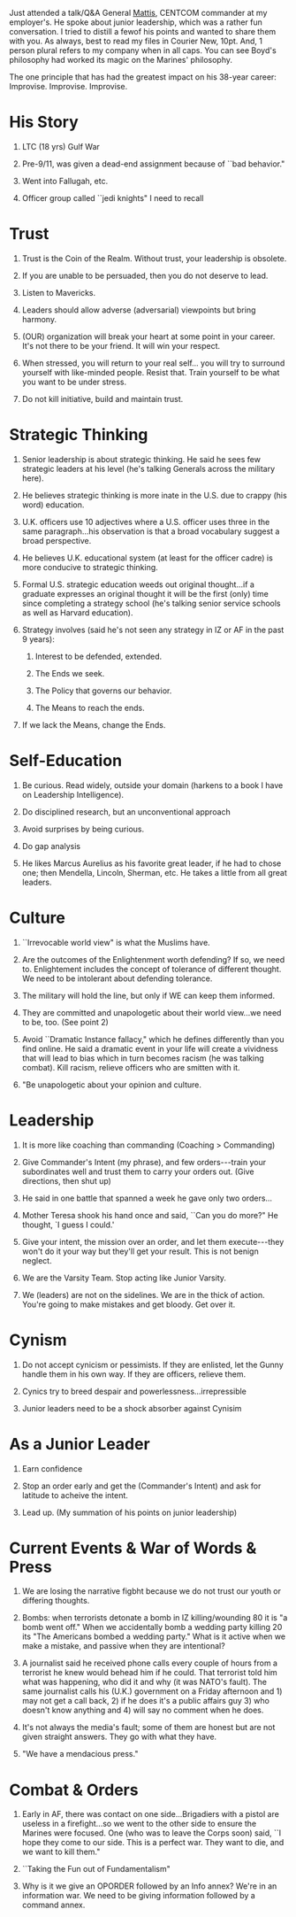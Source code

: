 Just attended a talk/Q&A General [Mattis], CENTCOM commander at my employer's. He spoke about junior leadership, which was a rather fun conversation. I tried to distill a fewof his points and wanted to share them with you. As always, best to read my files in Courier New, 10pt. And, 1 person plural refers to my company when in all caps. You can see Boyd's philosophy had worked its magic on the Marines' philosophy.

The one principle that has had the greatest impact on his 38-year career: Improvise. Improvise. Improvise.



His Story
========



1. LTC (18 yrs) Gulf War

2. Pre-9/11, was given a dead-end assignment because of ``bad behavior."

3. Went into Fallugah, etc.

4. Officer group called ``jedi knights" I need to recall 


Trust
======


1. Trust is the Coin of the Realm. Without trust, your leadership is obsolete.

2. If you are unable to be persuaded, then you do not deserve to lead.

3. Listen to Mavericks.

4. Leaders should allow adverse (adversarial) viewpoints but bring harmony.

5. (OUR) organization will break your heart at some point in your career. It's not there to be your friend. It will win your respect.

6. When stressed, you will return to your real self... you will try to surround yourself with like-minded people. Resist that. Train yourself to be what you want to be under stress.

7. Do not kill initiative, build and maintain trust.



Strategic Thinking
==================


1. Senior leadership is about strategic thinking. He said he sees few strategic leaders at his level (he's talking Generals across the military here).

2. He believes strategic thinking is more inate in the U.S. due to crappy (his word) education. 

3. U.K. officers use 10 adjectives where a U.S. officer uses three in the same paragraph...his observation is that a broad vocabulary suggest a broad perspective. 

4. He believes U.K. educational system (at least for the officer cadre) is more conducive to strategic thinking.

5. Formal U.S. strategic education weeds out original thought...if a graduate expresses an original thought it will be the first (only) time since completing a strategy school (he's talking senior service schools as well as Harvard education).

6. Strategy involves (said he's not seen any strategy in IZ or AF in the past 9 years):
   
    1. Interest to be defended, extended.
   
    2. The Ends we seek.
   
    3. The Policy that governs our behavior.
   
    4. The Means to reach the ends.

7. If we lack the Means, change the Ends.



Self-Education
==============


1. Be curious. Read widely, outside your domain (harkens to a book I have on Leadership Intelligence).

2. Do disciplined research, but an unconventional approach

3. Avoid surprises by being curious.

4. Do gap analysis

5. He likes Marcus Aurelius as his favorite great leader, if he had to chose one; then Mendella, Lincoln, Sherman, etc. He takes a little from all great leaders.



Culture
=======


1. ``Irrevocable world view" is what the Muslims have.

2. Are the outcomes of the Enlightenment worth defending? If so, we need to. Enlightement includes the concept of tolerance of different thought. We need to be intolerant about defending tolerance.

3. The military will hold the line, but only if WE can keep them informed.

4. They are committed and unapologetic about their world view...we need to be, too. (See point 2)

5. Avoid ``Dramatic Instance fallacy," which he defines differently than you find online. He said a dramatic event in your life will create a vividness that will lead to bias which in turn becomes racism (he was talking combat). Kill racism, relieve officers who are smitten with it.

6. "Be unapologetic about your opinion and culture.




Leadership
==========


1. It is more like coaching than commanding (Coaching > Commanding)

2. Give Commander's Intent (my phrase), and few orders---train your subordinates well and trust them to carry your orders out. (Give directions, then shut up)

3. He said in one battle that spanned a week he gave only two orders...

4. Mother Teresa shook his hand once and said, ``Can you do more?" He thought, `I guess I could.'

5. Give your intent, the mission over an order, and let them execute---they won't do it your way but they'll get your result. This is not benign neglect.

6. We are the Varsity Team. Stop acting like Junior Varsity.

7. We (leaders) are not on the sidelines. We are in the thick of action. You're going to make mistakes and get bloody. Get over it.



Cynism
======

1. Do not accept cynicism or pessimists. If they are enlisted, let the Gunny handle them in his own way. If they are officers, relieve them.

2. Cynics try to breed despair and powerlessness...irrepressible

3. Junior leaders need to be a shock absorber against Cynisim



As a Junior Leader
==================


1. Earn confidence

2. Stop an order early and get the (Commander's Intent) and ask for latitude to acheive the intent.

3. Lead up. (My summation of his points on junior leadership)



Current Events & War of Words & Press
====================================

1. We are losing the narrative figbht because we do not trust our youth or differing thoughts.

2. Bombs: when terrorists detonate a bomb in IZ killing/wounding 80 it is "a bomb went off." When we accidentally bomb a wedding party killing 20 its "The Americans bombed a wedding party." What is it active when we make a mistake, and passive when they are intentional?

3. A journalist said he received phone calls every couple of hours from a terrorist he knew would behead him if he could. That terrorist told him what was happening, who did it and why (it was NATO's fault). The same journalist calls his (U.K.) government on a Friday afternoon and 1) may not get a call back, 2) if he does it's a public affairs guy 3) who doesn't know anything and 4) will say no comment when he does.

4. It's not always the media's fault; some of them are honest but are not given straight answers. They go with what they have.

5. "We have a mendacious press."



Combat & Orders
===============


1. Early in AF, there was contact on one side...Brigadiers with a pistol are useless in a firefight...so we went to the other side to ensure the Marines were focused. One (who was to leave the Corps soon) said, ``I hope they come to our side. This is a perfect war. They want to die, and we want to kill them."

2. ``Taking the Fun out of Fundamentalism"

3. Why is it we give an OPORDER followed by an Info annex? We're in an information war. We need to be giving information followed by a command annex.



[Mattis]: http://en.wikipedia.org/wiki/James_Mattis